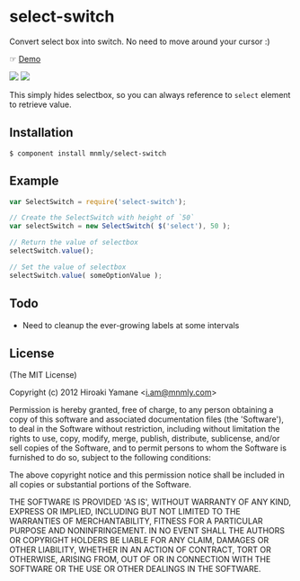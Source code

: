 # select-switch

Convert select box into switch.
No need to move around your cursor :)

☞ [Demo]

![](http://c.mnmly.com/LpYK/Image%202012.12.28%2012:44:30%20PM.png) ![](http://c.mnmly.com/LppL/select-switch.gif)

This simply hides selectbox, so you can always reference to `select` element to retrieve value.

[Demo]: http://mnmly.github.com/select-switch/

## Installation

    $ component install mnmly/select-switch


## Example

```js
var SelectSwitch = require('select-switch');

// Create the SelectSwitch with height of `50`
var selectSwitch = new SelectSwitch( $('select'), 50 );

// Return the value of selectbox
selectSwitch.value();

// Set the value of selectbox
selectSwitch.value( someOptionValue );
```

## Todo

- Need to cleanup the ever-growing labels at some intervals

## License

(The MIT License)

Copyright (c) 2012 Hiroaki Yamane &lt;i.am@mnmly.com&gt;

Permission is hereby granted, free of charge, to any person obtaining
a copy of this software and associated documentation files (the
'Software'), to deal in the Software without restriction, including
without limitation the rights to use, copy, modify, merge, publish,
distribute, sublicense, and/or sell copies of the Software, and to
permit persons to whom the Software is furnished to do so, subject to
the following conditions:

The above copyright notice and this permission notice shall be
included in all copies or substantial portions of the Software.

THE SOFTWARE IS PROVIDED 'AS IS', WITHOUT WARRANTY OF ANY KIND,
EXPRESS OR IMPLIED, INCLUDING BUT NOT LIMITED TO THE WARRANTIES OF
MERCHANTABILITY, FITNESS FOR A PARTICULAR PURPOSE AND NONINFRINGEMENT.
IN NO EVENT SHALL THE AUTHORS OR COPYRIGHT HOLDERS BE LIABLE FOR ANY
CLAIM, DAMAGES OR OTHER LIABILITY, WHETHER IN AN ACTION OF CONTRACT,
TORT OR OTHERWISE, ARISING FROM, OUT OF OR IN CONNECTION WITH THE
SOFTWARE OR THE USE OR OTHER DEALINGS IN THE SOFTWARE.
